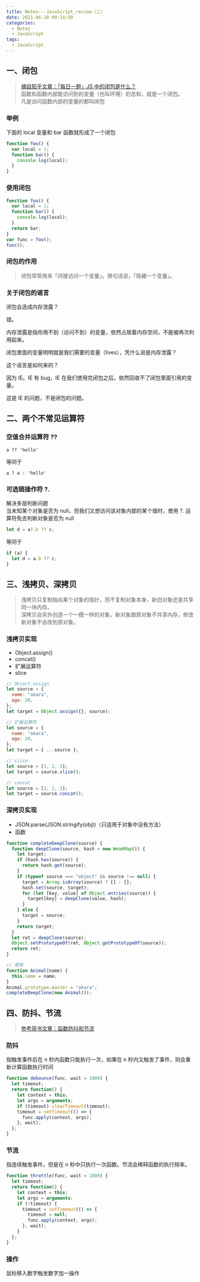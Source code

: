 ```yaml
---
title: Notes---JavaScript_review（二）
date: 2021-06-10 09:14:50
categories:
  - Notes
  - JavaScript
tags:
  - JavaScript
---
```


## 一、闭包

> [摘自知乎文章：「每日一题」JS 中的闭包是什么？](https://zhuanlan.zhihu.com/p/22486908)  
> 函数和函数内部能访问到的变量（也叫环境）的总和，就是一个闭包。  
> 凡是访问函数内部的变量的都叫闭包

### 举例

下面的 local 变量和 bar 函数就形成了一个闭包

```js
function foo() {
  var local = 1;
  function bar() {
    console.log(local);
  }
}
```

### 使用闭包

```js
function foo() {
  var local = 1;
  function bar() {
    console.log(local);
  }
  return bar;
}
var func = foo();
func();
```

### 闭包的作用

> 闭包常常用来「间接访问一个变量」。换句话说，「隐藏一个变量」。

### 关于闭包的谣言

闭包会造成内存泄露？

错。

内存泄露是指你用不到（访问不到）的变量，依然占居着内存空间，不能被再次利用起来。

闭包里面的变量明明就是我们需要的变量（lives），凭什么说是内存泄露？

这个谣言是如何来的？

因为 IE。IE 有 bug，IE 在我们使用完闭包之后，依然回收不了闭包里面引用的变量。

这是 IE 的问题，不是闭包的问题。

## 二、两个不常见运算符

### 空值合并运算符 ??

```
a ?? 'hello'
```

等同于

```
a ? a : 'hello'
```

### 可选链操作符 ?.

解决多层判断问题  
当未知某个对象是否为 null，但我们又想访问该对象内部的某个值时，使用 ?. 运算符免去判断对象是否为 null

```js
let d = a?.b ?? c;
```

等同于

```js
if (a) {
  let d = a.b ?? c;
}
```

## 三、浅拷贝、深拷贝

> 浅拷贝只复制指向某个对象的指针，而不复制对象本身，新旧对象还是共享同一块内存。  
> 深拷贝会另外创造一个一模一样的对象，新对象跟原对象不共享内存，修改新对象不会改到原对象。

### 浅拷贝实现

- Object.assign()
- concat()
- 扩展运算符
- slice

```js
// Object.assign
let source = {
  name: "akara",
  age: 20,
};
let target = Object.assign({}, source);

// 扩展运算符
let source = {
  name: "akara",
  age: 20,
};
let target = { ...source };

// slice
let source = [1, 2, 3];
let target = source.slice();

// concat
let source = [1, 2, 3];
let target = source.concat();
```

### 深拷贝实现

- JSON.parse(JSON.stringify(obj))（只适用于对象中没有方法）
- 函数

```js
function completeDeepClone(source) {
  function deepClone(source, hash = new WeakMap()) {
    let target;
    if (hash.has(source)) {
      return hash.get(source);
    }
    if (typeof source === "object" && source !== null) {
      target = Array.isArray(source) ? [] : {};
      hash.set(source, target);
      for (let [key, value] of Object.entries(source)) {
        target[key] = deepClone(value, hash);
      }
    } else {
      target = source;
    }
    return target;
  }
  let ret = deepClone(source);
  Object.setPrototypeOf(ret, Object.getPrototypeOf(source));
  return ret;
}

// 使用
function Animal(name) {
  this.name = name;
}
Animal.prototype.master = "akara";
completeDeepClone(new Animal());
```

## 四、防抖、节流
> [参考简书文章：函数防抖和节流](https://www.jianshu.com/p/c8b86b09daf0)  


### 防抖
指触发事件后在 n 秒内函数只能执行一次，如果在 n 秒内又触发了事件，则会重新计算函数执行时间

```js
function debounce(func, wait = 1000) {
  let timeout;
  return function() {
    let context = this;
    let args = arguments;
    if (timeout) clearTimeout(timeout);
    timeout = setTimeout(() => {
      func.apply(context, args);
    }, wait);
  };
}
```

### 节流
指连续触发事件，但是在 n 秒中只执行一次函数。节流会稀释函数的执行频率。

```js
function throttle(func, wait = 1000) {
  let timeout;
  return function() {
    let context = this;
    let args = arguments;
    if (!timeout) {
      timeout = setTimeout(() => {
        timeout = null;
        func.apply(context, args);
      }, wait);
    }
  };
}
```
### 操作
鼠标移入数字触发数字加一操作
<Common />  

<Debounce />  

<Throttle />  
